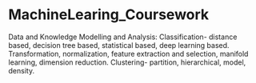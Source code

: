 # MachineLearing_Coursework
Data and Knowledge Modelling and Analysis: 
Classification- distance based, decision tree based, 
statistical based, deep learning based. 
Transformation, normalization, 
feature extraction and selection, 
manifold learning, 
dimension reduction.
Clustering- partition, hierarchical, model, density.
